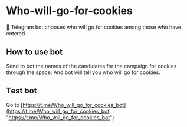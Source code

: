 # Who-will-go-for-cookies
🍪 Telegram bot chooses who will go for cookies among those who have entered.

## How to use bot
Send to bot the names of the candidates for the campaign for cookies through the space.
And bot will tell you who will go for cookies.

## Test bot
Go to [https://t.me/Who_will_go_for_cookies_bot](https://t.me/Who_will_go_for_cookies_bot "https://t.me/Who_will_go_for_cookies_bot")
